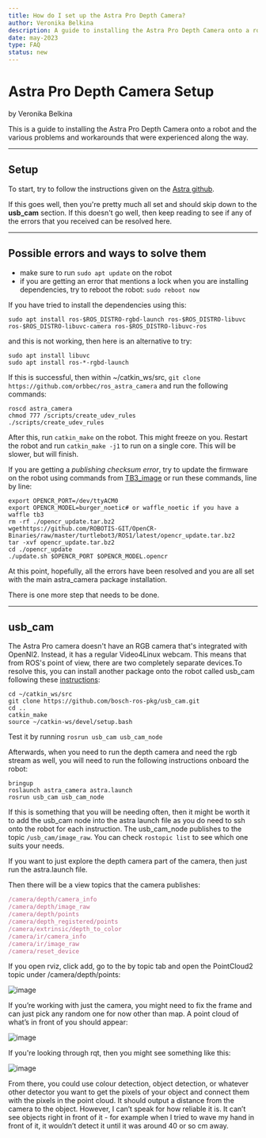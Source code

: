 ```yaml
---
title: How do I set up the Astra Pro Depth Camera?
author: Veronika Belkina
description: A guide to installing the Astra Pro Depth Camera onto a robot
date: may-2023
type: FAQ
status: new
---
```

# Astra Pro Depth Camera Setup
by Veronika Belkina

This is a guide to installing the Astra Pro Depth Camera onto a robot and the various problems and workarounds that were experienced along the way. 

---
## Setup
To start, try to follow the instructions given on the [Astra github].

If this goes well, then you're pretty much all set and should skip down to the **usb_cam** section.
If this doesn't go well, then keep reading to see if any of the errors that you received can be resolved here. 

---
## Possible errors and ways to solve them
- make sure to run ```sudo apt update``` on the robot 
- if you are getting an error that mentions a lock when you are installing dependencies, try to reboot the robot: ```sudo reboot now```

If you have tried to install the dependencies using this: 
```
sudo apt install ros-$ROS_DISTRO-rgbd-launch ros-$ROS_DISTRO-libuvc ros-$ROS_DISTRO-libuvc-camera ros-$ROS_DISTRO-libuvc-ros
```
and this is not working, then here is an alternative to try: 
```
sudo apt install libuvc
sudo apt install ros-*-rgbd-launch
```
If this is successful, then within ~/catkin_ws/src, ```git clone https://github.com/orbbec/ros_astra_camera``` and run the following commands: 

```
roscd astra_camera
chmod 777 /scripts/create_udev_rules
./scripts/create_udev_rules
```

After this, run ```catkin_make``` on the robot. This might freeze on you. Restart the robot and run ```catkin_make -j1``` to run on a single core. This will be slower, but will finish. 

If you are getting a *publishing checksum error*, try to update the firmware on the robot using commands from [TB3_image] or run these commands, line by line:
```
export OPENCR_PORT=/dev/ttyACM0
export OPENCR_MODEL=burger_noetic# or waffle_noetic if you have a waffle tb3
rm -rf ./opencr_update.tar.bz2
wgethttps://github.com/ROBOTIS-GIT/OpenCR-Binaries/raw/master/turtlebot3/ROS1/latest/opencr_update.tar.bz2
tar -xvf opencr_update.tar.bz2
cd ./opencr_update
./update.sh $OPENCR_PORT $OPENCR_MODEL.opencr
```

At this point, hopefully, all the errors have been resolved and you are all set with the main astra_camera package installation. 

There is one more step that needs to be done. 

---
## usb_cam
The Astra Pro camera doesn't have an RGB camera that's integrated with OpenNI2. Instead, it has a regular Video4Linux webcam. This means that from ROS's point of view, there are two completely separate devices.To resolve this, you can install another package onto the robot called usb_cam following these [instructions]:
```
cd ~/catkin_ws/src
git clone https://github.com/bosch-ros-pkg/usb_cam.git
cd ..
catkin_make
source ~/catkin-ws/devel/setup.bash
```

Test it by running ```rosrun usb_cam usb_cam_node``` 

Afterwards, when you need to run the depth camera and need the rgb stream as well, you will need to run the following instructions onboard the robot: 
```
bringup 
roslaunch astra_camera astra.launch
rosrun usb_cam usb_cam_node
```

If this is something that you will be needing often, then it might be worth it to add the usb_cam node into the astra launch file as you do need to ssh onto the robot for each instruction. The usb_cam_node publishes to the topic ```/usb_cam/image_raw```. You can check ```rostopic list``` to see which one suits your needs. 

If you want to just explore the depth camera part of the camera, then just run the astra.launch file. 

Then there will be a view topics that the camera publishes: 

```jsx
/camera/depth/camera_info
/camera/depth/image_raw
/camera/depth/points
/camera/depth_registered/points
/camera/extrinsic/depth_to_color
/camera/ir/camera_info
/camera/ir/image_raw
/camera/reset_device
```

If you open rviz, click add, go to the by topic tab and open the PointCloud2 topic under /camera/depth/points: 

![image](https://user-images.githubusercontent.com/72238100/206863676-13025ab6-ee4b-4cc2-a4b1-73c6caa2ef5c.png)


If you’re working with just the camera, you might need to fix the frame and can just pick any random one for now other than map. A point cloud of what’s in front of you should appear: 

![image](https://user-images.githubusercontent.com/72238100/206863696-29f3c418-b8c7-4742-a44d-aa7b232c6e9b.png)

If you're looking through rqt, then you might see something like this: 

![image](https://user-images.githubusercontent.com/72238100/206863725-499e6bdc-5f7c-4786-94e6-a72a7d501d7d.png)


From there, you could use colour detection, object detection, or whatever other detector you want to get the pixels of your object and connect them with the pixels in the point cloud. It should output a distance from the camera to the object. However, I can’t speak for how reliable it is. It can’t see objects right in front of it - for example when I tried to wave my hand in front of it, it wouldn’t detect it until it was around 40 or so cm away.

[//]: # (These are reference links used in the body of this note and get stripped out when the markdown processor does its job. There is no need to format nicely because it shouldn't be seen. Thanks SO - http://stackoverflow.com/questions/4823468/store-comments-in-markdown-syntax)
   [TB3_image]: <https://github.com/campusrover/TB3_image> 
   [Astra github]: <https://github.com/orbbec/ros_astra_camera>
   [instructions]: <https://answers.ros.org/question/197651/how-to-install-a-driver-like-usb_cam/?answer=197656#post-id-197656>

   [PlDb]: <https://github.com/joemccann/dillinger/tree/master/plugins/dropbox/README.md>
   [PlGh]: <https://github.com/joemccann/dillinger/tree/master/plugins/github/README.md>
   [PlGd]: <https://github.com/joemccann/dillinger/tree/master/plugins/googledrive/README.md>
   [PlOd]: <https://github.com/joemccann/dillinger/tree/master/plugins/onedrive/README.md>
   [PlMe]: <https://github.com/joemccann/dillinger/tree/master/plugins/medium/README.md>
   [PlGa]: <https://github.com/RahulHP/dillinger/blob/master/plugins/googleanalytics/README.md>
